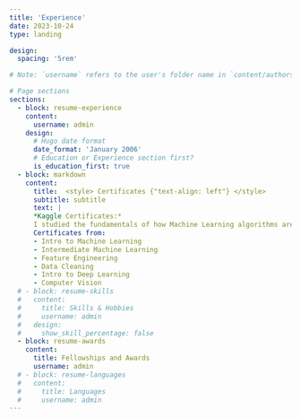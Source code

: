```yaml
---
title: 'Experience'
date: 2023-10-24
type: landing

design:
  spacing: '5rem'

# Note: `username` refers to the user's folder name in `content/authors/`

# Page sections
sections:
  - block: resume-experience
    content:
      username: admin
    design:
      # Hugo date format
      date_format: 'January 2006'
      # Education or Experience section first?
      is_education_first: true
  - block: markdown
    content:
      title:  <style> Certificates {"text-align: left"} </style>
      subtitle: subtitle
      text: |
      *Kaggle Certificates:*
      I studied the fundamentals of how Machine Learning algorithms are constructed and used, how feature engineering is done, and some techniques for building and applying deep learning algorithms. 
      Certificates from:
      - Intro to Machine Learning
      - Intermediate Machine Learning
      - Feature Engineering
      - Data Cleaning
      - Intro to Deep Learning
      - Computer Vision
  # - block: resume-skills
  #   content:
  #     title: Skills & Hobbies
  #     username: admin
  #   design:
  #     show_skill_percentage: false
  - block: resume-awards
    content:
      title: Fellowships and Awards
      username: admin
  # - block: resume-languages
  #   content:
  #     title: Languages
  #     username: admin
---
```

